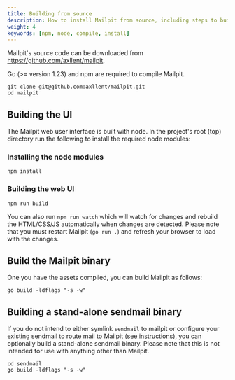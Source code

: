 ```yaml
---
title: Building from source
description: How to install Mailpit from source, including steps to build the frontend and sendmail binary
weight: 4
keywords: [npm, node, compile, install]
---
```


Mailpit's source code can be downloaded from https://github.com/axllent/mailpit.

Go (>= version 1.23) and npm are required to compile Mailpit.

```shell
git clone git@github.com:axllent/mailpit.git
cd mailpit
```

## Building the UI

The Mailpit web user interface is built with node. 
In the project's root (top) directory run the following to install the required node modules:


### Installing the node modules

```shell
npm install
```


### Building the web UI

```shell
npm run build
```

You can also run `npm run watch` which will watch for changes and rebuild the HTML/CSS/JS automatically when changes are detected.
Please note that you must restart Mailpit (`go run .`) and refresh your browser to load with the changes.


## Build the Mailpit binary

One you have the assets compiled, you can build Mailpit as follows:

```shell
go build -ldflags "-s -w"
```

## Building a stand-alone sendmail binary

If you do not intend to either symlink `sendmail` to mailpit or configure your existing sendmail to route mail to 
Mailpit ([see instructions](../sendmail/)), you can optionally build a stand-alone sendmail binary.
Please note that this is not intended for use with anything other than Mailpit.

```shell
cd sendmail
go build -ldflags "-s -w"
```

